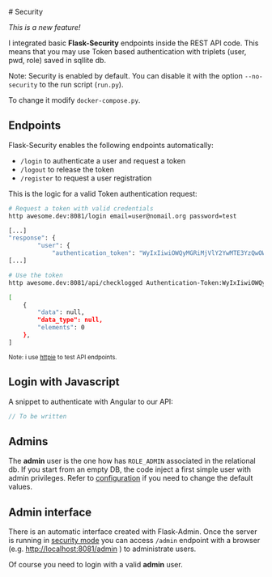 
# Security

*This is a new feature!*

I integrated basic **Flask-Security** endpoints inside the REST API code.
This means that you may use Token based authentication
with triplets (user, pwd, role) saved in sqllite db.

Note: Security is enabled by default.
You can disable it with the option `--no-security` to the run script
(`run.py`).

To change it modify `docker-compose.py`.

## Endpoints

Flask-Security enables the following endpoints automatically:

* `/login` to authenticate a user and request a token
* `/logout` to release the token
* `/register` to request a user registration

This is the logic for a valid Token authentication request:
```bash
# Request a token with valid credentials
http awesome.dev:8081/login email=user@nomail.org password=test

[...]
"response": {
        "user": {
            "authentication_token": "WyIxIiwiOWQyMGRiMjVlY2YwMTE3YzQwOWY3YTNjOTRkYWFiYTkiXQ.CTeH2A.H-tktpx5coUan-msBGJGi_gicXw",
[...]

# Use the token
http awesome.dev:8081/api/checklogged Authentication-Token:WyIxIiwiOWQyMGRiMjVlY2YwMTE3YzQwOWY3YTNjOTRkYWFiYTkiXQ.CTeIMQ.3Jn4HI00zMgmH928glDPxcUss8w

[
    {
        "data": null,
        "data_type": null,
        "elements": 0
    },
]

```

<small>Note: i use [httpie](http://httpie.org) to test API endpoints.</small>

## Login with Javascript

A snippet to authenticate with Angular to our API:
```javascript
// To be written
```

## Admins

The **admin** user is the one how has `ROLE_ADMIN` associated in the relational db.
If you start from an empty DB, the code inject a first simple user with admin
privileges. Refer to [configuration](conf.md) if you need to change the default values.


## Admin interface

There is an automatic interface created with Flask-Admin.
Once the server is running in [security mode](run.md#security-mode) you can access
`/admin` endpoint with a browser (e.g.
[http://localhost:8081/admin](http://localhost:8081/admin)
)
to administrate users.

Of course you need to login with a valid **admin** user.
